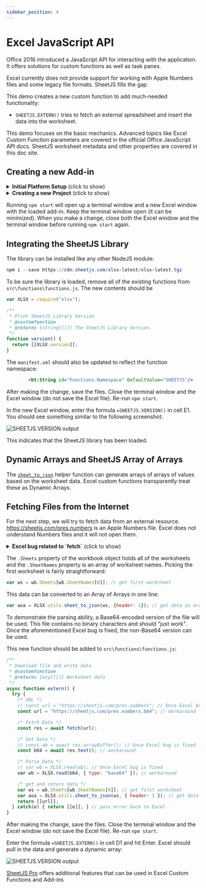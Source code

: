 ```yaml
---
sidebar_position: 4
---
```


# Excel JavaScript API

Office 2016 introduced a JavaScript API for interacting with the application.
It offers solutions for custom functions as well as task panes.

Excel currently does not provide support for working with Apple Numbers files
and some legacy file formats.  SheetJS fills the gap.

This demo creates a new custom function to add much-needed functionality:

- `SHEETJS.EXTERN()` tries to fetch an external spreadsheet and insert the data
into the worksheet.

This demo focuses on the basic mechanics.  Advanced topics like Excel Custom
Function parameters are covered in the official Office JavaScript API docs.
SheetJS worksheet metadata and other properties are covered in this doc site.

## Creating a new Add-in

<details><summary><b>Initial Platform Setup</b> (click to show)</summary>

The tool for generating Office Add-ins depends on NodeJS and various libraries.
[Install NodeJS](https://nodejs.org/) and the required dependencies:

```powershell
npm install -g yo bower generator-office
```

</details>

<details><summary><b>Creating a new Project</b> (click to show)</summary>

Run `yo office` from the command line.  It will ask a few questions.

- "Choose a project type": "Excel Custom Functions Add-in project"

- "Choose a script type": "JavaScript",

- "What do you want to name your add-in?": "SheetJSImport"

You will see a screen like

```
? Choose a project type: Excel Custom Functions Add-in project
? Choose a script type: JavaScript
? What do you want to name your add-in? SheetJSImport

----------------------------------------------------------------------------------

      Creating SheetJSImport add-in for Excel using JavaScript and Excel-functions
at C:\Users\SheetJS\Documents\SheetJSImport

----------------------------------------------------------------------------------
```

It helpfully prints out the next steps:

```powershell
cd SheetJSImport
npm run build
npm start
```

If you have [VSCodium](https://vscodium.com/) installed, the folder can be opened with

```powershell
codium .
```

</details>

Running `npm start` will open up a terminal window and a new Excel window with
the loaded add-in.  Keep the terminal window open (it can be minimized).  When
you make a change, close both the Excel window and the terminal window before
running `npm start` again.

## Integrating the SheetJS Library

The library can be installed like any other NodeJS module:

```powershell
npm i --save https://cdn.sheetjs.com/xlsx-latest/xlsx-latest.tgz
```

To be sure the library is loaded, remove all of the existing functions from
`src\functions\functions.js`.  The new contents should be

```js src\functions\functions.js
var XLSX = require("xlsx");

/**
 * Print SheetJS Library Version
 * @customfunction
 * @returns {string[][]} The SheetJS Library Version.
 */
function version() {
  return [[XLSX.version]];
}
```

The `manifest.xml` should also be updated to reflect the function namespace:

```xml
        <bt:String id="Functions.Namespace" DefaultValue="SHEETJS"/>
```

After making the change, save the files.  Close the terminal window and the
Excel window (do not save the Excel file).  Re-run `npm start`.

In the new Excel window, enter the formula `=SHEETJS.VERSION()` in cell E1. You
should see something similar to the following screenshot:

![`SHEETJS.VERSION` output](pathname:///files/xlcfversion.png)

This indicates that the SheetJS library has been loaded.

## Dynamic Arrays and SheetJS Array of Arrays

The [`sheet_to_json`](../../api/utilities#json) helper function can generate
arrays of arrays of values based on the worksheet data.  Excel custom functions
transparently treat these as Dynamic Arrays.

## Fetching Files from the Internet

For the next step, we will try to fetch data from an external resource.
<https://sheetjs.com/pres.numbers> is an Apple Numbers file.  Excel does not
understand Numbers files and it will not open them.

<details><summary><b>Excel bug related to `fetch`</b> (click to show)</summary>

`fetch` is available to custom functions:

```js
async function extern() {
  try {
    const url = "https://sheetjs.com/pres.numbers"; // URL to download
    const res = await fetch(url); // fetch data
    const ab = await res.arrayBuffer(); // get data as an array buffer

    // DO SOMETHING WITH THE DATA HERE

  } catch(e) { return e; } // pass error back to Excel
}
```

When fetching data, functions typically receive an `ArrayBuffer` which stores
the file data.  This is readily parsed with `read`:

```js
var wb = XLSX.read(ab); // parse workbook
```

**This is how it should work**.

[There are outstanding bugs](https://github.com/OfficeDev/office-js/issues/2186)

For the purposes of this demo, a Base64-encoded file will be used.  The
workaround involves fetching that Base64 file, getting the text, and parsing
with the [`base64` type:](../../api/parse-options#input-type)

```js
async function extern() {
  try {
    const url = "https://sheetjs.com/pres.numbers.b64"; // URL to download
    const res = await fetch(url); // fetch data
    const text = await res.text(); // get data as an array buffer

    var wb = XLSX.read(text, { type: "base64" });
    // DO SOMETHING WITH THE DATA HERE

  } catch(e) { return e; } // pass error back to Excel
}
```

Base64-encoded files can be generated with PowerShell:

```powershell
[convert]::ToBase64String([System.IO.File]::ReadAllBytes((Resolve-Path "path\to\file"))) > file.b64
```

</details>


The `.Sheets` property of the workbook object holds all of the worksheets and
the `.SheetNames` property is an array of worksheet names.  Picking the first
worksheet is fairly straightforward:

```js
var ws = wb.Sheets[wb.SheetNames[0]]; // get first worksheet
```

This data can be converted to an Array of Arrays in one line:

```js
var aoa = XLSX.utils.sheet_to_json(ws, {header: 1}); // get data as array of arrays
```

To demonstrate the parsing ability, a Base64-encoded version of the file will
be used.  This file contains no binary characters and should "just work".  Once
the aforementioned Excel bug is fixed, the non-Base64 version can be used.

This new function should be added to `src\functions\functions.js`:

```js src\functions\functions.js
/**
 * Download file and write data
 * @customfunction
 * @returns {any[][]} Worksheet data
 */
async function extern() {
  try {
    /* URL */
    // const url = "https://sheetjs.com/pres.numbers"; // Once Excel bug is fixed
    const url = "https://sheetjs.com/pres.numbers.b64"; // workaround

    /* Fetch Data */
    const res = await fetch(url);

    /* Get Data */
    // const ab = await res.arrayBuffer(); // Once Excel bug is fixed
    const b64 = await res.text(); // workaround

    /* Parse Data */
    // var wb = XLSX.read(ab); // Once Excel bug is fixed
    var wb = XLSX.read(b64, { type: "base64" }); // workaround

    /* get and return data */
    var ws = wb.Sheets[wb.SheetNames[0]]; // get first worksheet
    var aoa = XLSX.utils.sheet_to_json(ws, { header: 1 }); // get data as array of arrays
    return [[url]];
  } catch(e) { return [[e]]; } // pass error back to Excel
}
```

After making the change, save the files.  Close the terminal window and the
Excel window (do not save the Excel file).  Re-run `npm start`.

Enter the formula `=SHEETJS.EXTERN()` in cell D1 and hit Enter.  Excel should
pull in the data and generate a dynamic array:

![`SHEETJS.VERSION` output](pathname:///files/xlcfextern1.png)

[SheetJS Pro](https://sheetjs.com/pro) offers additional features that can be
used in Excel Custom Functions and Add-ins